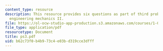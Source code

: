 ```yaml
---
content_type: resource
description: This resource provides six questions as part of third problem set for
  engineering mechanics II.
file: https://ol-ocw-studio-app-production.s3.amazonaws.com/courses/1-060-engineering-mechanics-ii-spring-2006/b62c73f0b4b973c4e03bd319cce3dfff_ps3.pdf
file_type: application/pdf
resourcetype: Document
title: ps3.pdf
uid: b62c73f0-b4b9-73c4-e03b-d319cce3dfff
---
```

